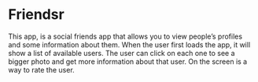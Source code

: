 # Friendsr

This app, is a social friends app that allows you to view people’s profiles and some information about them. 
When the user first loads the app, it will show a list of available users. 
The user can click on each one to see a bigger photo and get more information about that user. 
On the screen is a way to rate the user.
